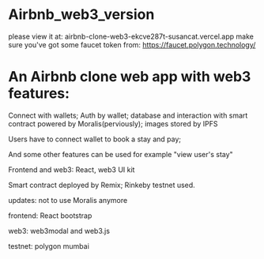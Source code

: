 # Airbnb_web3_version

please view it at: airbnb-clone-web3-ekcve287t-susancat.vercel.app
make sure you've got some faucet token from: https://faucet.polygon.technology/

# An Airbnb clone web app with web3 features:

Connect with wallets; Auth by wallet; database and interaction with smart contract powered by Moralis(perviously); images stored by IPFS

Users have to connect wallet to book a stay and pay;

And some other features can be used for example "view user's stay"

Frontend and web3: React, web3 UI kit

Smart contract deployed by Remix; Rinkeby testnet used.

updates:
not to use Moralis anymore

frontend: React bootstrap

web3: web3modal and web3.js

testnet: polygon mumbai